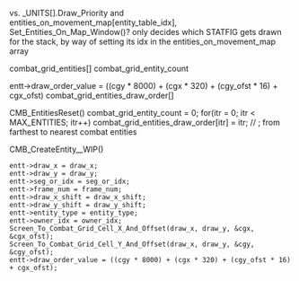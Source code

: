 


vs. _UNITS[].Draw_Priority and entities_on_movement_map[entity_table_idx], Set_Entities_On_Map_Window()?
    only decides which STATFIG gets drawn for the stack, by way of setting its idx in the entities_on_movement_map array



combat_grid_entities[]
combat_grid_entity_count

entt->draw_order_value = ((cgy * 8000) + (cgx * 320) + (cgy_ofst * 16) + cgx_ofst)
combat_grid_entities_draw_order[]



CMB_EntitiesReset()
    combat_grid_entity_count = 0;
    for(itr = 0; itr < MAX_ENTITIES; itr++)
        combat_grid_entities_draw_order[itr] = itr;  // ; from farthest to nearest combat entities


CMB_CreateEntity__WIP()

    entt->draw_x = draw_x;
    entt->draw_y = draw_y;
    entt->seg_or_idx = seg_or_idx;
    entt->frame_num = frame_num;
    entt->draw_x_shift = draw_x_shift;
    entt->draw_y_shift = draw_y_shift;
    entt->entity_type = entity_type;
    entt->owner_idx = owner_idx;
    Screen_To_Combat_Grid_Cell_X_And_Offset(draw_x, draw_y, &cgx, &cgx_ofst);
    Screen_To_Combat_Grid_Cell_Y_And_Offset(draw_x, draw_y, &cgy, &cgy_ofst);
    entt->draw_order_value = ((cgy * 8000) + (cgx * 320) + (cgy_ofst * 16) + cgx_ofst);

